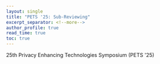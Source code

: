 ```yaml
---
layout: single
title: "PETS '25: Sub-Reviewing"
excerpt_separator: <!--more-->
author_profile: true
read_time: true
toc: true
---
```


25th Privacy Enhancing Technologies Symposium (PETS '25)

<!--more-->
